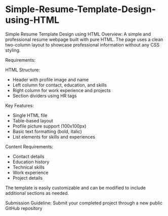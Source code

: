 # Simple-Resume-Template-Design-using-HTML

Simple Resume Template Design using HTML
Overview:
A simple and professional resume webpage built with pure HTML. The page uses a clean two-column layout to showcase professional information without any CSS styling.

Requirements:

HTML Structure:
- Header with profile image and name
- Left column for contact, education, and skills
- Right column for work experience and projects
- Section dividers using HR tags



Key Features:
- Single HTML file
- Table-based layout
- Profile picture support (100x100px)
- Basic text formatting (bold, italic)
- List elements for skills and experiences


Content Requirements:
- Contact details
- Education history
- Technical skills
- Work experience
- Project details

The template is easily customizable and can be modified to include additional sections as needed.

Submission Guideline: 
Submit your completed project through a new public GitHub repository 
